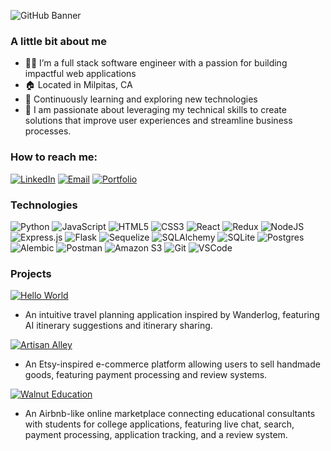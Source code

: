 ![GitHub Banner](https://github.com/user-attachments/assets/5b769454-8921-4d94-ae26-2b72fb75dd70)

### A little bit about me
- 👩‍💻 I’m a full stack software engineer with a passion for building impactful web applications
- 🏠 Located in Milpitas, CA
- 🌱 Continuously learning and exploring new technologies
- 🩷 I am passionate about leveraging my technical skills to create solutions that improve user experiences and streamline business processes.

### How to reach me: 
[![LinkedIn](https://img.shields.io/badge/LinkedIn-0077B5?style=for-the-badge&logo=linkedin&logoColor=white)](https://www.linkedin.com/in/sarah-yue-jiang/)
[![Email](https://img.shields.io/badge/Email-D14836?style=for-the-badge&logo=gmail&logoColor=white)](mailto:sarahjiangy@hotmail.com)
[![Portfolio](https://img.shields.io/badge/Portfolio-%23433878?style=for-the-badge)](https://portfolio-sarah-jiang.netlify.app/)

### Technologies
 ![Python](https://img.shields.io/badge/python-3670A0?style=for-the-badge&logo=python&logoColor=ffdd54)
 ![JavaScript](https://img.shields.io/badge/javascript-%23323330.svg?style=for-the-badge&logo=javascript&logoColor=%23F7DF1E)
 ![HTML5](https://img.shields.io/badge/html5-%23E34F26.svg?style=for-the-badge&logo=html5&logoColor=white)
 ![CSS3](https://img.shields.io/badge/css3-%231572B6.svg?style=for-the-badge&logo=css3&logoColor=white)
 ![React](https://img.shields.io/badge/react-%2320232a.svg?style=for-the-badge&logo=react&logoColor=%2361DAFB)
 ![Redux](https://img.shields.io/badge/redux-%23593d88.svg?style=for-the-badge&logo=redux&logoColor=white)
 ![NodeJS](https://img.shields.io/badge/node.js-6DA55F?style=for-the-badge&logo=node.js&logoColor=white)
 ![Express.js](https://img.shields.io/badge/express.js-%23404d59.svg?style=for-the-badge&logo=express&logoColor=%2361DAFB)
 ![Flask](https://img.shields.io/badge/flask-%23000.svg?style=for-the-badge&logo=flask&logoColor=white)
 ![Sequelize](https://img.shields.io/badge/Sequelize-52B0E7?style=for-the-badge&logo=Sequelize&logoColor=white)
 ![SQLAlchemy](https://img.shields.io/badge/SQLAlchemy-red?style=for-the-badge&logo=SQLAlchemy&logoColor=white)
 ![SQLite](https://img.shields.io/badge/sqlite-%2307405e.svg?style=for-the-badge&logo=sqlite&logoColor=white)
 ![Postgres](https://img.shields.io/badge/postgres-%23316192.svg?style=for-the-badge&logo=postgresql&logoColor=white)
 ![Alembic](https://img.shields.io/badge/Alembic-%23F79A32.svg?style=for-the-badge&logo=alembic&logoColor=white)
 ![Postman](https://img.shields.io/badge/Postman-FF6C37?style=for-the-badge&logo=postman&logoColor=white)
 ![Amazon S3](https://img.shields.io/badge/Amazon_S3-569A31?style=for-the-badge&logo=amazon-s3&logoColor=white)
 ![Git](https://img.shields.io/badge/git-%23F05033.svg?style=for-the-badge&logo=git&logoColor=white)
 ![VSCode](https://img.shields.io/badge/VSCode-%23007ACC.svg?style=for-the-badge&logo=visual-studio-code&logoColor=white)

### Projects
[![Hello World](https://img.shields.io/badge/HelloWorld-2196F3?style=for-the-badge)](https://travelshare-by-sarah.onrender.com/)
- An intuitive travel planning application inspired by Wanderlog, featuring AI itinerary suggestions and itinerary sharing.
  
[![Artisan Alley](https://img.shields.io/badge/ArtisanAlley-FD5C40?style=for-the-badge)](https://artisan-alley.onrender.com/)
- An Etsy-inspired e-commerce platform allowing users to sell handmade goods, featuring payment processing and review systems.

[![Walnut Education](https://img.shields.io/badge/WalnutEducation-4CAF50?style=for-the-badge)](https://walnuteducation.com/)
- An Airbnb-like online marketplace connecting educational consultants with students for college applications, featuring live chat, search, payment processing, application tracking, and a review system.
